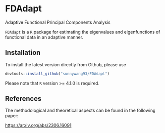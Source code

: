 # FDAdapt
Adaptive Functional Principal Components Analysis

`FDAdapt` is a `R` package for estimating the eigenvalues and eigenfunctions of functional data in an adaptive manner. 

## Installation

To install the latest version directly from Github, please use

``` r
devtools::install_github("sunnywang93/FDAdapt")
```

Please note that `R` version >= 4.1.0 is required. 

## References

The methodological and theoretical aspects can be found in the following paper:

https://arxiv.org/abs/2306.16091
